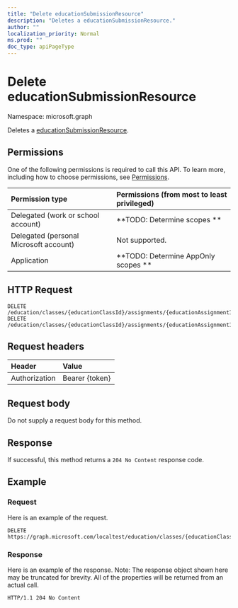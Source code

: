 ```yaml
---
title: "Delete educationSubmissionResource"
description: "Deletes a educationSubmissionResource."
author: ""
localization_priority: Normal
ms.prod: ""
doc_type: apiPageType
---
```


# Delete educationSubmissionResource

Namespace: microsoft.graph

Deletes a [educationSubmissionResource](../resources/educationsubmissionresource.md).

## Permissions
One of the following permissions is required to call this API. To learn more, including how to choose permissions, see [Permissions](/concepts/permissions-reference.md).

|Permission type|Permissions (from most to least privileged)|
|:---|:---|
|Delegated (work or school account)|**TODO: Determine scopes **|
|Delegated (personal Microsoft account)|Not supported.|
|Application|**TODO: Determine AppOnly scopes **|

## HTTP Request
<!-- {
  "blockType": "ignored"
}
-->
``` http
DELETE /education/classes/{educationClassId}/assignments/{educationAssignmentId}/submissions/{educationSubmissionId}/resources/{educationSubmissionResourceId}
DELETE /education/classes/{educationClassId}/assignments/{educationAssignmentId}/submissions/{educationSubmissionId}/submittedResources/{educationSubmissionResourceId}
```

## Request headers
|Header|Value|
|:---|:---|
|Authorization|Bearer {token}|

## Request body
Do not supply a request body for this method.

## Response
If successful, this method returns a `204 No Content` response code.

## Example

### Request
Here is an example of the request.
<!-- {
  "blockType": "request",
  "name": "delete_educationsubmissionresource"
}
-->
``` http
DELETE https://graph.microsoft.com/localtest/education/classes/{educationClassId}/assignments/{educationAssignmentId}/submissions/{educationSubmissionId}/resources/{educationSubmissionResourceId}
```

### Response
Here is an example of the response. Note: The response object shown here may be truncated for brevity. All of the properties will be returned from an actual call.
<!-- {
  "blockType": "response",
  "truncated": true
}
-->
``` http
HTTP/1.1 204 No Content
```

